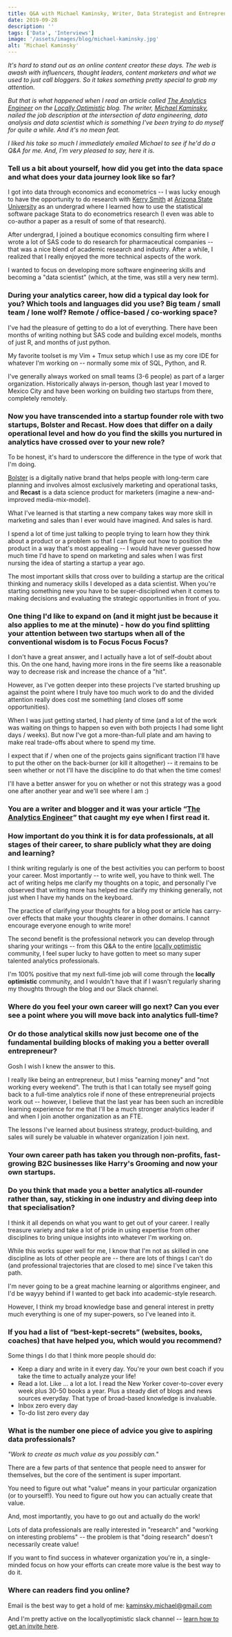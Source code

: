 ```yaml
---
title: Q&A with Michael Kaminsky, Writer, Data Strategist and Entrepreneur
date: 2019-09-28
description: ''
tags: ['Data', 'Interviews']
image: '/assets/images/blog/michael-kaminsky.jpg'
alt: ‘Michael Kaminsky'
---
```

_It's hard to stand out as an online content creator these days. The web is awash with influencers, thought leaders, content marketers and what we used to just call bloggers. So it takes something pretty special to grab my attention._

_But that is what happened when I read an article called [The Analytics Engineer](https://www.locallyoptimistic.com/post/analytics-engineer/) on the [Locally Optimistic](https://www.locallyoptimistic.com) blog. The writer, [Michael Kaminsky](https://kaminsky.rocks/), nailed the job description at the intersection of data engineering, data analysis and data scientist which is something I've been trying to do myself for quite a while. And it's no mean feat._

_I liked his take so much I immediately emailed Michael to see if he'd do a Q&A for me. And, I'm very pleased to say, here it is._


### Tell us a bit about yourself, how did you get into the data space and what does your data journey look like so far?

I got into data through economics and econometrics -- I was lucky enough to have the opportunity to do research with [Kerry Smith](https://sustainability.asu.edu/person/kerry-smith/) at [Arizona State University](http://www.asu.edu/) as an undergrad where I learned how to use the statistical software package Stata to do econometrics research (I even was able to co-author a paper as a result of some of that research).

After undergrad, I joined a boutique economics consulting firm where I wrote a lot of SAS code to do research for pharmaceutical companies -- that was a nice blend of academic research and industry. After a while, I realized that I really enjoyed the more technical aspects of the work.

I wanted to focus on developing more software engineering skills and becoming a "data scientist" (which, at the time, was still a very new term).

### During your analytics career, how did a typical day look for you? Which tools and languages did you use? Big team / small team / lone wolf? Remote / office-based / co-working space?

I've had the pleasure of getting to do a lot of everything. There have been months of writing nothing but SAS code and building excel models, months of just R, and months of just python.

My favorite toolset is my Vim + Tmux setup which I use as my core IDE for whatever I'm working on -- normally some mix of SQL, Python, and R.

I've generally always worked on small teams (3-6 people) as part of a larger organization. Historically always in-person, though last year I moved to Mexico City and have been working on building two startups from there, completely remotely.

### Now you have transcended into a startup founder role with two startups, Bolster and Recast. How does that differ on a daily operational level and how do you find the skills you nurtured in analytics have crossed over to your new role?

To be honest, it's hard to underscore the difference in the type of work that I'm doing.

[Bolster](https://bolster.life/) is a digitally native brand that helps people with long-term care planning and involves almost exclusively marketing and operational tasks, and **Recast** is a data science product for marketers (imagine a new-and-improved media-mix-model).

What I've learned is that starting a new company takes way more skill in marketing and sales than I ever would have imagined. And sales is hard.

I spend a lot of time just talking to people trying to learn how they think about a product or a problem so that I can figure out how to position the product in a way that's most appealing -- I would have never guessed how much time I'd have to spend on marketing and sales when I was first nursing the idea of starting a startup a year ago.

The most important skills that cross over to building a startup are the critical thinking and numeracy skills I developed as a data scientist. When you're starting something new you have to be super-disciplined when it comes to making decisions and evaluating the strategic opportunities in front of you.

### One thing I'd like to expand on (and it might just be because it also applies to me at the minute) - how do you find splitting your attention between two startups when all of the conventional wisdom is to Focus Focus Focus?

I don't have a great answer, and I actually have a lot of self-doubt about this. On the one hand, having more irons in the fire seems like a reasonable way to decrease risk and increase the chance of a "hit".

However, as I've gotten deeper into these projects I've started brushing up against the point where I truly have too much work to do and the divided attention really does cost me something (and closes off some opportunities). 

When I was just getting started, I had plenty of time (and a lot of the work was waiting on things to happen so even with both projects I had some light days / weeks). But now I've got a more-than-full plate and am having to make real trade-offs about where to spend my time.

I expect that if / when one of the projects gains significant traction I'll have to put the other on the back-burner (or kill it altogether) -- it remains to be seen whether or not I'll have the discipline to do that when the time comes!

I'll have a better answer for you on whether or not this strategy was a good one after another year and we'll see where I am :)

### You are a writer and blogger and it was your article “[The Analytics Engineer](https://www.locallyoptimistic.com/post/analytics-engineer/)” that caught my eye when I first read it.

### How important do you think it is for data professionals, at all stages of their career, to share publicly what they are doing and learning?

I think writing regularly is one of the best activities you can perform to boost your career. Most importantly -- to write well, you have to think well. The act of writing helps me clarify my thoughts on a topic, and personally I've observed that writing more has helped me clarify my thinking generally, not just when I have my hands on the keyboard.

The practice of clarifying your thoughts for a blog post or article has carry-over effects that make your thoughts clearer in other domains. I cannot encourage everyone enough to write more!

The second benefit is the professional network you can develop through sharing your writings -- from this Q&A to the entire [locally optimistic](https://www.locallyoptimistic.com) community, I feel super lucky to have gotten to meet so many super talented analytics professionals.

I'm 100% positive that my next full-time job will come through the **locally optimistic** community, and I wouldn't have that if I wasn't regularly sharing my thoughts through the blog and our Slack channel.

### Where do you feel your own career will go next? Can you ever see a point where you will move back into analytics full-time?

### Or do those analytical skills now just become one of the fundamental building blocks of making you a better overall entrepreneur?

Gosh I wish I knew the answer to this.

I really like being an entrepreneur, but I miss "earning money" and "not working every weekend". The truth is that I can totally see myself going back to a full-time analytics role if none of these entrepreneurial projects work out -- however, I believe that the last year has been such an incredible learning experience for me that I'll be a much stronger analytics leader if and when I join another organization as an FTE.

The lessons I've learned about business strategy, product-building, and sales will surely be valuable in whatever organization I join next.

### Your own career path has taken you through non-profits, fast-growing B2C businesses like Harry's Grooming and now your own startups.

### Do you think that made you a better analytics all-rounder rather than, say, sticking in one industry and diving deep into that specialisation?

I think it all depends on what you want to get out of your career. I really treasure variety and take a lot of pride in using expertise from other disciplines to bring unique insights into whatever I'm working on.

While this works super well for me, I know that I'm not as skilled in one discipline as lots of other people are -- there are lots of things I can't do (and professional trajectories that are closed to me) since I've taken this path.

I'm never going to be a great machine learning or algorithms engineer, and I'd be wayyy behind if I wanted to get back into academic-style research.

However, I think my broad knowledge base and general interest in pretty much everything is one of my super-powers, so I've leaned into it. 

### If you had a list of “best-kept-secrets” (websites, books, coaches) that have helped you, which would you recommend?

Some things I do that I think more people should do:

- Keep a diary and write in it every day. You're your own best coach if you take the time to actually analyze your life!
- Read a lot. Like ... a lot a lot. I read the New Yorker cover-to-cover every week plus 30-50 books a year. Plus a steady diet of blogs and news sources everyday. That type of broad-based knowledge is invaluable. 
- Inbox zero every day
- To-do list zero every day

### What is the number one piece of advice you give to aspiring data professionals?

_"Work to create as much value as you possibly can."_

There are a few parts of that sentence that people need to answer for themselves, but the core of the sentiment is super important.

You need to figure out what "value" means in your particular organization (or to yourself!). You need to figure out how you can actually create that value.

And, most importantly, you have to go out and actually do the work!

Lots of data professionals are really interested in "research" and "working on interesting problems" -- the problem is that "doing research" doesn't necessarily create value!

If you want to find success in whatever organization you're in, a single-minded focus on how your efforts can create more value is the best way to do it.
 
### Where can readers find you online?

Email is the best way to get a hold of me: [kaminsky.michael@gmail.com](mailto:kaminsky.michael@gmail.com)

And I'm pretty active on the locallyoptimistic slack channel -- [learn how to get an invite here](https://locallyoptimistic.com/community).